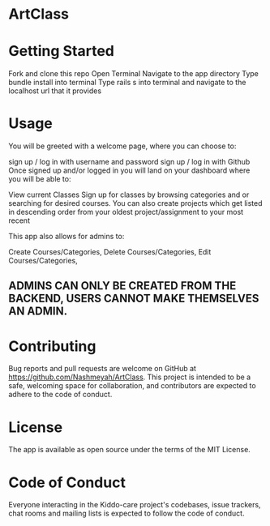 # ArtClass
# Getting Started
Fork and clone this repo
Open Terminal
Navigate to the app directory
Type bundle install into terminal
Type rails s into terminal and navigate to the localhost url that it provides
# Usage
You will be greeted with a welcome page, where you can choose to:

sign up / log in with username and password
sign up / log in with Github
Once signed up and/or logged in you will land on your dashboard where you will be able to:

View current Classes
Sign up for classes by browsing categories and or searching for desired courses. 
You can also create projects which get listed in descending order from your oldest project/assignment to your most recent

This app also allows for admins to:

Create Courses/Categories,
Delete Courses/Categories,
Edit Courses/Categories,

## ADMINS CAN ONLY BE CREATED FROM THE BACKEND, USERS CANNOT MAKE THEMSELVES AN ADMIN.

# Contributing
Bug reports and pull requests are welcome on GitHub at https://github.com/Nashmeyah/ArtClass. This project is intended to be a safe, welcoming space for collaboration, and contributors are expected to adhere to the code of conduct.

# License
The app is available as open source under the terms of the MIT License.

# Code of Conduct
Everyone interacting in the Kiddo-care project's codebases, issue trackers, chat rooms and mailing lists is expected to follow the code of conduct.
